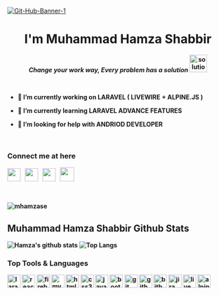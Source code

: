 <a href="https://ibb.co/dDcq7Vr"><img src="https://i.ibb.co/dDcq7Vr/Git-Hub-Banner-1.png" alt="Git-Hub-Banner-1" border="0"></a>
<h1 align="center">I'm Muhammad Hamza Shabbir</h1>
<p align="center"> <b><i>Change your work way, Every problem has a solution</i><b> <img src="https://cdn-icons-png.flaticon.com/512/4185/4185733.png" alt="solution" width="40" height="40" /> </p>

<br>

- 🔭 I’m currently working on **LARAVEL ( LIVEWIRE + ALPINE.JS )**

- 🌱 I’m currently learning **LARAVEL ADVANCE FEATURES**

- 🤝 I’m looking for help with **ANDRIOD DEVELOPER**

<!-- - 👨‍💻 Check my website : https://mhamzase.com/ -->


<br>

### Connect me at here

<span><a href="https://www.linkedin.com/in/mhamzase/" ><img src="https://cdn-icons-png.flaticon.com/512/174/174857.png" width="30" height="30" target="_blank" /></a>
&nbsp;
<a href="https://web.facebook.com/mhamzase/" ><img src="https://cdn-icons-png.flaticon.com/512/1384/1384053.png" width="30" height="30" target="_blank" /></a>
&nbsp;
<a href="https://www.instagram.com/haimiraj/" ><img src="https://cdn-icons-png.flaticon.com/512/2111/2111463.png" width="30" height="30" target="_blank" /></a>
&nbsp;
<a href="https://www.youtube.com/channel/UCpuaOF3YbZ35yuinh4aDb-w" ><img src="https://cdn-icons-png.flaticon.com/512/1384/1384060.png" width="32" height="32" target="_blank" /></a>
<span>

<br>
  
<p align="left"> <img src="https://komarev.com/ghpvc/?username=mhamzase&label=Profile%20views&color=0e75b6&style=flat" alt="mhamzase" /> </p>

## Muhammad Hamza Shabbir Github Stats

<span> ![Hamza's github stats](https://github-readme-stats.vercel.app/api?username=mhamzase&theme=tokyonight&show_icons=true&count_private=true) </span>
<span> ![Top Langs](https://github-readme-stats.vercel.app/api/top-langs/?username=mhamzase&theme=tokyonight&show=csharp)</span>


### Top Tools & Languages <br>
<img src="https://cdn.iconscout.com/icon/free/png-64/laravel-3521540-2944958.png" alt="laravel" width="30" height="30"/>
<img src="https://cdn.iconscout.com/icon/free/png-64/react-226053.png" alt="reactjs" width="30" height="30"/>
<img src="https://cdn.iconscout.com/icon/free/png-64/firebase-3521427-2944871.png" alt="firebase" width="30" height="30"/>
<img src="https://cdn.iconscout.com/icon/free/png-64/mysql-3628940-3030165.png" alt="mysql" width="30" height="30"/>
<img src="https://cdn.iconscout.com/icon/free/png-64/html-3628838-3030115.png" alt="html5" width="30" height="30"/>
<img src="https://cdn.iconscout.com/icon/free/png-64/css-131-722685.png" alt="css3" width="30" height="30"/>
<img src="https://cdn.iconscout.com/icon/free/png-64/javascript-1-225993.png" alt="javascript" width="30" height="30"/>
<img src="https://cdn.iconscout.com/icon/free/png-64/bootstrap-226077.png" alt="bootstrap" width="30" height="30"/>
<img src="https://cdn.iconscout.com/icon/free/png-64/git-225996.png" alt="git" width="30" height="30"/>
<img src="https://cdn.iconscout.com/icon/free/png-64/github-1521500-1288242.png" alt="github" width="30" height="30"/>
<img src="https://cdn.iconscout.com/icon/free/png-64/bitbucket-3521305-2944724.png" alt="bitbucket" width="30" height="30"/>
<img src="https://cdn.iconscout.com/icon/free/png-64/jira-3521518-2945021.png" alt="jira" width="30" height="30"/>
<img src="https://laravel-livewire.com/img/twitter.png" alt="livewire" width="30" height="30"/>
<img src="https://cdn.worldvectorlogo.com/logos/alpinejs.svg" alt="alpinejs" width="30" height="30"/>
  
